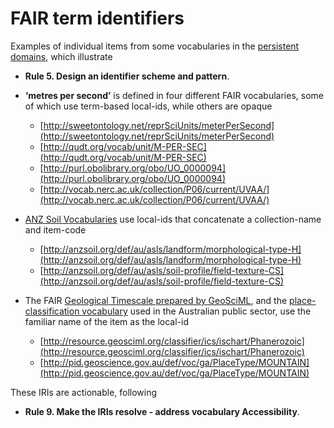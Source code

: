 # FAIR term identifiers

Examples of individual items from some vocabularies in the [persistent domains](https://fairvocabularies.github.io/examples/domains/), which illustrate 
- **Rule 5. Design an identifier scheme and pattern**.  

- **‘metres per second’** is defined in four different FAIR vocabularies, some of which use term-based local-ids, while others are opaque

  - [http://sweetontology.net/reprSciUnits/meterPerSecond](http://sweetontology.net/reprSciUnits/meterPerSecond)
  - [http://qudt.org/vocab/unit/M-PER-SEC](http://qudt.org/vocab/unit/M-PER-SEC)
  - [http://purl.obolibrary.org/obo/UO_0000094](http://purl.obolibrary.org/obo/UO_0000094)
  - [http://vocab.nerc.ac.uk/collection/P06/current/UVAA/](http://vocab.nerc.ac.uk/collection/P06/current/UVAA/)

- [ANZ Soil Vocabularies](http://registry.it.csiro.au/def/soil/au/asls) use local-ids that concatenate a collection-name and item-code 

  - [http://anzsoil.org/def/au/asls/landform/morphological-type-H](http://anzsoil.org/def/au/asls/landform/morphological-type-H)
  - [http://anzsoil.org/def/au/asls/soil-profile/field-texture-CS](http://anzsoil.org/def/au/asls/soil-profile/field-texture-CS)

- The FAIR [Geological Timescale prepared by GeoSciML](https://github.com/CGI-IUGS/timescale-data), and the [place-classification vocabulary](http://pid.geoscience.gov.au/def/voc/ga/PlaceType) used in the Australian public sector, use the familiar name of the item as the local-id 

  - [http://resource.geosciml.org/classifier/ics/ischart/Phanerozoic](http://resource.geosciml.org/classifier/ics/ischart/Phanerozoic)
  - [http://pid.geoscience.gov.au/def/voc/ga/PlaceType/MOUNTAIN](http://pid.geoscience.gov.au/def/voc/ga/PlaceType/MOUNTAIN)

These IRIs are actionable, following 
- **Rule 9. Make the IRIs resolve - address vocabulary Accessibility**.  

